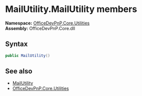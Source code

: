 # MailUtility.MailUtility members 
  

**Namespace:** [OfficeDevPnP.Core.Utilities](OfficeDevPnP.Core.Utilities.md)  
**Assembly:** OfficeDevPnP.Core.dll  
## Syntax
```C#
public MailUtility()
```
## See also
- [MailUtility](OfficeDevPnP.Core.Utilities.MailUtility.md)
- [OfficeDevPnP.Core.Utilities](OfficeDevPnP.Core.Utilities.md)

